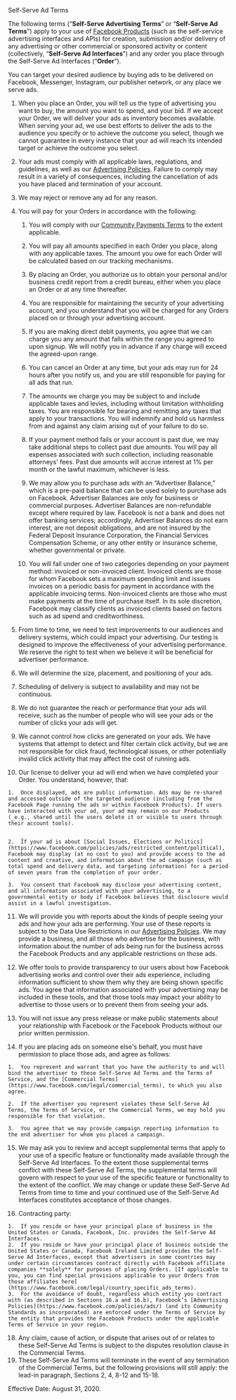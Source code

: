 Self-Serve Ad Terms

The following terms (“**Self-Serve Advertising Terms**” or “**Self-Serve Ad Terms**”) apply to your use of [Facebook Products](https://www.facebook.com/help/1561485474074139) (such as the self-service advertising interfaces and APIs) for creation, submission and/or delivery of any advertising or other commercial or sponsored activity or content (collectively, “**Self-Serve Ad Interfaces**”) and any order you place through the Self-Serve Ad Interfaces (“**Order**”).

You can target your desired audience by buying ads to be delivered on Facebook, Messenger, Instagram, our publisher network, or any place we serve ads.

1.  When you place an Order, you will tell us the type of advertising you want to buy, the amount you want to spend, and your bid. If we accept your Order, we will deliver your ads as inventory becomes available. When serving your ad, we use best efforts to deliver the ads to the audience you specify or to achieve the outcome you select, though we cannot guarantee in every instance that your ad will reach its intended target or achieve the outcome you select.
    
2.  Your ads must comply with all applicable laws, regulations, and guidelines, as well as our [Advertising Policies](https://www.facebook.com/policies/ads/). Failure to comply may result in a variety of consequences, including the cancellation of ads you have placed and termination of your account.
    
3.  We may reject or remove any ad for any reason.
    
4.  You will pay for your Orders in accordance with the following:
    
    1.  You will comply with our [Community Payments Terms](https://www.facebook.com/payments_terms) to the extent applicable.
        
    2.  You will pay all amounts specified in each Order you place, along with any applicable taxes. The amount you owe for each Order will be calculated based on our tracking mechanisms.
        
    3.  By placing an Order, you authorize us to obtain your personal and/or business credit report from a credit bureau, either when you place an Order or at any time thereafter.
        
    4.  You are responsible for maintaining the security of your advertising account, and you understand that you will be charged for any Orders placed on or through your advertising account.
        
    5.  If you are making direct debit payments, you agree that we can charge you any amount that falls within the range you agreed to upon signup. We will notify you in advance if any charge will exceed the agreed-upon range.
        
    6.  You can cancel an Order at any time, but your ads may run for 24 hours after you notify us, and you are still responsible for paying for all ads that run.
        
    7.  The amounts we charge you may be subject to and include applicable taxes and levies, including without limitation withholding taxes. You are responsible for bearing and remitting any taxes that apply to your transactions. You will indemnify and hold us harmless from and against any claim arising out of your failure to do so.
        
    8.  If your payment method fails or your account is past due, we may take additional steps to collect past due amounts. You will pay all expenses associated with such collection, including reasonable attorneys' fees. Past due amounts will accrue interest at 1% per month or the lawful maximum, whichever is less.
        
    9.  We may allow you to purchase ads with an “Advertiser Balance,” which is a pre-paid balance that can be used solely to purchase ads on Facebook. Advertiser Balances are only for business or commercial purposes. Advertiser Balances are non-refundable except where required by law. Facebook is not a bank and does not offer banking services; accordingly, Advertiser Balances do not earn interest, are not deposit obligations, and are not insured by the Federal Deposit Insurance Corporation, the Financial Services Compensation Scheme, or any other entity or insurance scheme, whether governmental or private.
        
    10.  You will fall under one of two categories depending on your payment method: invoiced or non-invoiced client. Invoiced clients are those for whom Facebook sets a maximum spending limit and issues invoices on a periodic basis for payment in accordance with the applicable invoicing terms. Non-invoiced clients are those who must make payments at the time of purchase itself. In its sole discretion, Facebook may classify clients as invoiced clients based on factors such as ad spend and creditworthiness.
    
5.  From time to time, we need to test improvements to our audiences and delivery systems, which could impact your advertising. Our testing is designed to improve the effectiveness of your advertising performance. We reserve the right to test when we believe it will be beneficial for advertiser performance.
    
6.  We will determine the size, placement, and positioning of your ads.
    
7.  Scheduling of delivery is subject to availability and may not be continuous.
    
8.  We do not guarantee the reach or performance that your ads will receive, such as the number of people who will see your ads or the number of clicks your ads will get.
    
9.  We cannot control how clicks are generated on your ads. We have systems that attempt to detect and filter certain click activity, but we are not responsible for click fraud, technological issues, or other potentially invalid click activity that may affect the cost of running ads.
    
10.  Our license to deliver your ad will end when we have completed your Order. You understand, however, that:
    
    1.  Once displayed, ads are public information. Ads may be re-shared and accessed outside of the targeted audience (including from the Facebook Page running the ads or within Facebook Products). If users have interacted with your ad, your ad may remain on our Products (_e.g., shared until the users delete it or visible to users through their account tools).
        
        _
    2.  If your ad is about [Social Issues, Elections or Politics](https://www.facebook.com/policies/ads/restricted_content/political), Facebook may display (at no cost to you) and provide access to the ad content and creative, and information about the ad campaign (such as total spend and delivery data, and targeting information) for a period of seven years from the completion of your order.
        
    3.  You consent that Facebook may disclose your advertising content, and all information associated with your advertising, to a governmental entity or body if Facebook believes that disclosure would assist in a lawful investigation.
    
11.  We will provide you with reports about the kinds of people seeing your ads and how your ads are performing. Your use of these reports is subject to the Data Use Restrictions in our [Advertising Policies](https://www.facebook.com/policies/ads/). We may provide a business, and all those who advertise for the business, with information about the number of ads being run for the business across the Facebook Products and any applicable restrictions on those ads.
    
12.  We offer tools to provide transparency to our users about how Facebook advertising works and control over their ads experience, including information sufficient to show them why they are being shown specific ads. You agree that information associated with your advertising may be included in these tools, and that those tools may impact your ability to advertise to those users or to prevent them from seeing your ads.
    
13.  You will not issue any press release or make public statements about your relationship with Facebook or the Facebook Products without our prior written permission.
    
14.  If you are placing ads on someone else's behalf, you must have permission to place those ads, and agree as follows:
    
    1.  You represent and warrant that you have the authority to and will bind the advertiser to these Self-Serve Ad Terms and the Terms of Service, and the [Commercial Terms](https://www.facebook.com/legal/commercial_terms), to which you also agree.
        
    2.  If the advertiser you represent violates these Self-Serve Ad Terms, the Terms of Service, or the Commercial Terms, we may hold you responsible for that violation.
        
    3.  You agree that we may provide campaign reporting information to the end advertiser for whom you placed a campaign.
    
15.  We may ask you to review and accept supplemental terms that apply to your use of a specific feature or functionality made available through the Self-Serve Ad Interfaces. To the extent those supplemental terms conflict with these Self-Serve Ad Terms, the supplemental terms will govern with respect to your use of the specific feature or functionality to the extent of the conflict. We may change or update these Self-Serve Ad Terms from time to time and your continued use of the Self-Serve Ad Interfaces constitutes acceptance of those changes.

17.  Contracting party:
    
    1.  If you reside or have your principal place of business in the United States or Canada, Facebook, Inc. provides the Self-Serve Ad Interfaces.
    2.  If you reside or have your principal place of business outside the United States or Canada, Facebook Ireland Limited provides the Self-Serve Ad Interfaces, except that advertisers in some countries may under certain circumstances contract directly with Facebook affiliate companies **solely** for purposes of placing Orders. [If applicable to you, you can find special provisions applicable to your Orders from those affiliates here](https://www.facebook.com/legal/country_specific_ads_terms).
    3.  For the avoidance of doubt, regardless which entity you contract with (as described in Sections 16.a and 16.b), Facebook’s [Advertising Policies](https://www.facebook.com/policies/ads/) (and its Community Standards as incorporated) are enforced under the Terms of Service by the entity that provides the Facebook Products under the applicable Terms of Service in your region.
    
18.  Any claim, cause of action, or dispute that arises out of or relates to these Self-Serve Ad Terms is subject to the disputes resolution clause in the Commercial Terms.
19.  These Self-Serve Ad Terms will terminate in the event of any termination of the Commercial Terms, but the following provisions will still apply: the lead-in paragraph, Sections 2, 4, 8-12 and 15-18.

  

Effective Date: August 31, 2020.
